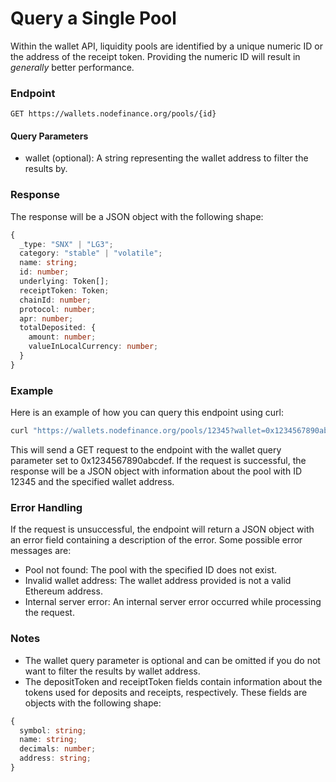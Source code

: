 # Query a Single Pool

Within the wallet API, liquidity pools are identified by a unique numeric ID or the address of the receipt token. Providing the numeric ID will result in _generally_ better performance.

### Endpoint

`GET https://wallets.nodefinance.org/pools/{id}`

#### Query Parameters

- wallet (optional): A string representing the wallet address to filter the results by.

### Response

The response will be a JSON object with the following shape:

```ts
{
  _type: "SNX" | "LG3";
  category: "stable" | "volatile";
  name: string;
  id: number;
  underlying: Token[];
  receiptToken: Token;
  chainId: number;
  protocol: number;
  apr: number;
  totalDeposited: {
    amount: number;
    valueInLocalCurrency: number;
  }
}
```

### Example

Here is an example of how you can query this endpoint using curl:

```bash
curl "https://wallets.nodefinance.org/pools/12345?wallet=0x1234567890abcdef"
```

This will send a GET request to the endpoint with the wallet query parameter set to 0x1234567890abcdef. If the request is successful, the response will be a JSON object with information about the pool with ID 12345 and the specified wallet address.

### Error Handling

If the request is unsuccessful, the endpoint will return a JSON object with an error field containing a description of the error. Some possible error messages are:

- Pool not found: The pool with the specified ID does not exist.
- Invalid wallet address: The wallet address provided is not a valid Ethereum address.
- Internal server error: An internal server error occurred while processing the request.

### Notes

- The wallet query parameter is optional and can be omitted if you do not want to filter the results by wallet address.
- The depositToken and receiptToken fields contain information about the tokens used for deposits and receipts, respectively. These fields are objects with the following shape:

```ts
{
  symbol: string;
  name: string;
  decimals: number;
  address: string;
}
```
